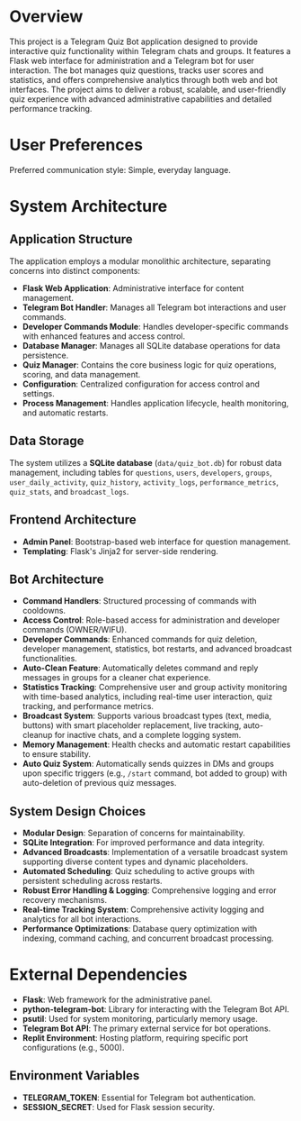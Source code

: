 # Overview

This project is a Telegram Quiz Bot application designed to provide interactive quiz functionality within Telegram chats and groups. It features a Flask web interface for administration and a Telegram bot for user interaction. The bot manages quiz questions, tracks user scores and statistics, and offers comprehensive analytics through both web and bot interfaces. The project aims to deliver a robust, scalable, and user-friendly quiz experience with advanced administrative capabilities and detailed performance tracking.

# User Preferences

Preferred communication style: Simple, everyday language.

# System Architecture

## Application Structure
The application employs a modular monolithic architecture, separating concerns into distinct components:
- **Flask Web Application**: Administrative interface for content management.
- **Telegram Bot Handler**: Manages all Telegram bot interactions and user commands.
- **Developer Commands Module**: Handles developer-specific commands with enhanced features and access control.
- **Database Manager**: Manages all SQLite database operations for data persistence.
- **Quiz Manager**: Contains the core business logic for quiz operations, scoring, and data management.
- **Configuration**: Centralized configuration for access control and settings.
- **Process Management**: Handles application lifecycle, health monitoring, and automatic restarts.

## Data Storage
The system utilizes a **SQLite database** (`data/quiz_bot.db`) for robust data management, including tables for `questions`, `users`, `developers`, `groups`, `user_daily_activity`, `quiz_history`, `activity_logs`, `performance_metrics`, `quiz_stats`, and `broadcast_logs`.

## Frontend Architecture
- **Admin Panel**: Bootstrap-based web interface for question management.
- **Templating**: Flask's Jinja2 for server-side rendering.

## Bot Architecture
- **Command Handlers**: Structured processing of commands with cooldowns.
- **Access Control**: Role-based access for administration and developer commands (OWNER/WIFU).
- **Developer Commands**: Enhanced commands for quiz deletion, developer management, statistics, bot restarts, and advanced broadcast functionalities.
- **Auto-Clean Feature**: Automatically deletes command and reply messages in groups for a cleaner chat experience.
- **Statistics Tracking**: Comprehensive user and group activity monitoring with time-based analytics, including real-time user interaction, quiz tracking, and performance metrics.
- **Broadcast System**: Supports various broadcast types (text, media, buttons) with smart placeholder replacement, live tracking, auto-cleanup for inactive chats, and a complete logging system.
- **Memory Management**: Health checks and automatic restart capabilities to ensure stability.
- **Auto Quiz System**: Automatically sends quizzes in DMs and groups upon specific triggers (e.g., `/start` command, bot added to group) with auto-deletion of previous quiz messages.

## System Design Choices
- **Modular Design**: Separation of concerns for maintainability.
- **SQLite Integration**: For improved performance and data integrity.
- **Advanced Broadcasts**: Implementation of a versatile broadcast system supporting diverse content types and dynamic placeholders.
- **Automated Scheduling**: Quiz scheduling to active groups with persistent scheduling across restarts.
- **Robust Error Handling & Logging**: Comprehensive logging and error recovery mechanisms.
- **Real-time Tracking System**: Comprehensive activity logging and analytics for all bot interactions.
- **Performance Optimizations**: Database query optimization with indexing, command caching, and concurrent broadcast processing.

# External Dependencies

- **Flask**: Web framework for the administrative panel.
- **python-telegram-bot**: Library for interacting with the Telegram Bot API.
- **psutil**: Used for system monitoring, particularly memory usage.
- **Telegram Bot API**: The primary external service for bot operations.
- **Replit Environment**: Hosting platform, requiring specific port configurations (e.g., 5000).

## Environment Variables
- **TELEGRAM_TOKEN**: Essential for Telegram bot authentication.
- **SESSION_SECRET**: Used for Flask session security.